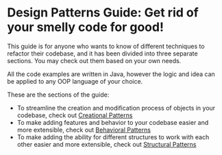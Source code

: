 # Design Patterns Guide: Get rid of your smelly code for good!

This guide is for anyone who wants to know of different techniques to refactor their codebase, and it has been divided into three separate sections. You may check out them based on your own needs.

All the code examples are written in Java, however the logic and idea can be applied to any OOP language of your choice.

These are the sections of the guide:
* To streamline the creation and modification process of objects in your codebase, check out [Creational Patterns](https://github.com/sidg1215/DesignPatterns/tree/main/Creational%20Patterns)
* To make adding features and behavior to your codebase easier and more extensible, check out [Behavioral Patterns](https://github.com/sidg1215/DesignPatterns/tree/main/Behavioral%20Patterns)
* To make adding the ability for different structures to work with each other easier and more extensible, check out [Structural Patterns](https://github.com/sidg1215/DesignPatterns/tree/main/Structural%20Patterns)
